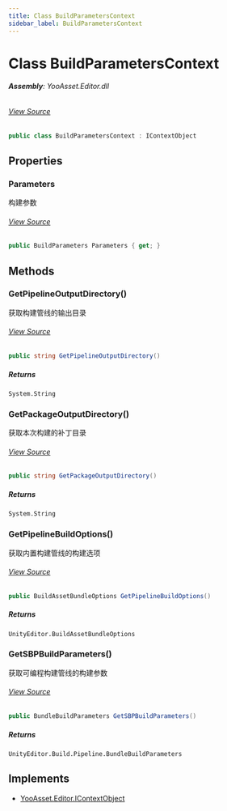 ```yaml
---
title: Class BuildParametersContext
sidebar_label: BuildParametersContext
---
```

# Class BuildParametersContext


###### **Assembly**: YooAsset.Editor.dll
###### [View Source](https://github.com/tuyoogame/YooAsset/blob/main/Assets/YooAsset/Editor/AssetBundleBuilder/BuildParametersContext.cs#L8)
```csharp title="Declaration"
public class BuildParametersContext : IContextObject
```
## Properties
### Parameters
构建参数
###### [View Source](https://github.com/tuyoogame/YooAsset/blob/main/Assets/YooAsset/Editor/AssetBundleBuilder/BuildParametersContext.cs#L16)
```csharp title="Declaration"
public BuildParameters Parameters { get; }
```
## Methods
### GetPipelineOutputDirectory()
获取构建管线的输出目录
###### [View Source](https://github.com/tuyoogame/YooAsset/blob/main/Assets/YooAsset/Editor/AssetBundleBuilder/BuildParametersContext.cs#L28)
```csharp title="Declaration"
public string GetPipelineOutputDirectory()
```

##### Returns

`System.String`
### GetPackageOutputDirectory()
获取本次构建的补丁目录
###### [View Source](https://github.com/tuyoogame/YooAsset/blob/main/Assets/YooAsset/Editor/AssetBundleBuilder/BuildParametersContext.cs#L40)
```csharp title="Declaration"
public string GetPackageOutputDirectory()
```

##### Returns

`System.String`
### GetPipelineBuildOptions()
获取内置构建管线的构建选项
###### [View Source](https://github.com/tuyoogame/YooAsset/blob/main/Assets/YooAsset/Editor/AssetBundleBuilder/BuildParametersContext.cs#L52)
```csharp title="Declaration"
public BuildAssetBundleOptions GetPipelineBuildOptions()
```

##### Returns

`UnityEditor.BuildAssetBundleOptions`
### GetSBPBuildParameters()
获取可编程构建管线的构建参数
###### [View Source](https://github.com/tuyoogame/YooAsset/blob/main/Assets/YooAsset/Editor/AssetBundleBuilder/BuildParametersContext.cs#L90)
```csharp title="Declaration"
public BundleBuildParameters GetSBPBuildParameters()
```

##### Returns

`UnityEditor.Build.Pipeline.BundleBuildParameters`

## Implements

* [YooAsset.Editor.IContextObject](../YooAsset.Editor/IContextObject.md)
